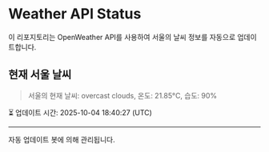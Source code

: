 
# Weather API Status

이 리포지토리는 OpenWeather API를 사용하여 서울의 날씨 정보를 자동으로 업데이트합니다.

## 현재 서울 날씨
> 서울의 현재 날씨: overcast clouds, 온도: 21.85°C, 습도: 90%

⏳ 업데이트 시간: 2025-10-04 18:40:27 (UTC)

---
자동 업데이트 봇에 의해 관리됩니다.
